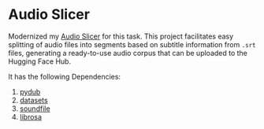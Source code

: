 # Audio Slicer

Modernized my [Audio Slicer](https://github.com/kavyamanohar/audioslicer) for this task. This project facilitates easy splitting of audio files into segments based on subtitle information from `.srt` files, generating a ready-to-use audio corpus that can be uploaded to the Hugging Face Hub.

It has the following Dependencies:

1. [pydub](https://pypi.org/project/pydub/)
2. [datasets](https://pypi.org/project/datasets/)
3. [soundfile](https://pypi.org/project/soundfile/)
4. [librosa](https://pypi.org/project/librosa/)
